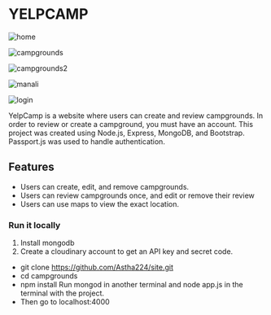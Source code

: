 # YELPCAMP

![home](https://user-images.githubusercontent.com/98464965/185731507-fa3e44dd-af55-49f9-82f4-e624b26ca092.png)

![campgrounds](https://user-images.githubusercontent.com/98464965/185731523-6385f28d-752e-4c07-93e1-b94631552c9b.png)

![campgrounds2](https://user-images.githubusercontent.com/98464965/185731539-1ff9a52c-326a-46c4-be92-6070b4e2e4ef.png)

![manali](https://user-images.githubusercontent.com/98464965/185731559-a945fcdc-b126-4562-8474-1c6786777026.png)

![login](https://user-images.githubusercontent.com/98464965/185731567-86667c29-af07-46bd-ac2d-8aad14692734.png)

YelpCamp is a website where users can create and review campgrounds. In order to review or create a campground, you must have an account. This project was created using Node.js, Express, MongoDB, and Bootstrap. Passport.js was used to handle authentication.

## Features

* Users can create, edit, and remove campgrounds.
* Users can review campgrounds once, and edit or remove their review
* Users can use maps to view the exact location.

### Run it locally
1. Install mongodb
2. Create a cloudinary account to get an API key and secret code.
* git clone https://github.com/Astha224/site.git
* cd campgrounds
* npm install
Run mongod in another terminal and node app.js in the terminal with the project.
* Then go to localhost:4000
